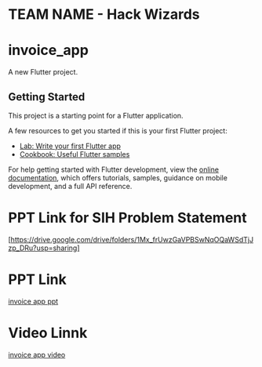 # TEAM NAME - Hack Wizards
# invoice_app

A new Flutter project.

## Getting Started

This project is a starting point for a Flutter application.

A few resources to get you started if this is your first Flutter project:

- [Lab: Write your first Flutter app](https://docs.flutter.dev/get-started/codelab)
- [Cookbook: Useful Flutter samples](https://docs.flutter.dev/cookbook)

For help getting started with Flutter development, view the
[online documentation](https://docs.flutter.dev/), which offers tutorials,
samples, guidance on mobile development, and a full API reference.

# PPT Link for SIH Problem Statement
[https://drive.google.com/drive/folders/1Mx_frUwzGaVPBSwNqOQaWSdTjJzp_DRu?usp=sharing]

# PPT Link
[invoice app ppt](https://docs.google.com/presentation/d/1E5bQ9WUQ-sK9hw1DSggBt8WkPmr6Iwol/edit?usp=sharing&ouid=107795446015806737079&rtpof=true&sd=true)

# Video Linnk
[invoice app video](https://drive.google.com/file/d/1fy0uieWTlFeswIOcyVUjPR-M9L0O1vor/view)
